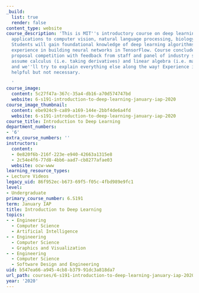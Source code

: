 ```yaml
---
_build:
  list: true
  render: false
content_type: website
course_description: 'This is MIT''s introductory course on deep learning methods with
  applications to computer vision, natural language processing, biology, and more!
  Students will gain foundational knowledge of deep learning algorithms and get practical
  experience in building neural networks in TensorFlow. Course concludes with a project
  proposal competition with feedback from staff and panel of industry sponsors. Prerequisites
  assume calculus (i.e. taking derivatives) and linear algebra (i.e. matrix multiplication),
  and we''ll try to explain everything else along the way! Experience in Python is
  helpful but not necessary.

  '
course_image:
  content: 5c27f47a-367c-35a4-db16-a70d574747bd
  website: 6-s191-introduction-to-deep-learning-january-iap-2020
course_image_thumbnail:
  content: ebe924c9-ca89-a169-144e-2bbf4de6a4fd
  website: 6-s191-introduction-to-deep-learning-january-iap-2020
course_title: Introduction to Deep Learning
department_numbers:
- '6'
extra_course_numbers: ''
instructors:
  content:
  - 0e820f6b-216f-223e-e940-42663a1315e8
  - 2c54e4f6-77d8-4bb6-aad7-cb8277afae03
  website: ocw-www
learning_resource_types:
- Lecture Videos
legacy_uid: 86f952ec-b673-69f5-f05c-4fbd989e9fc1
level:
- Undergraduate
primary_course_number: 6.S191
term: January IAP
title: Introduction to Deep Learning
topics:
- - Engineering
  - Computer Science
  - Artificial Intelligence
- - Engineering
  - Computer Science
  - Graphics and Visualization
- - Engineering
  - Computer Science
  - Software Design and Engineering
uid: b547ea66-a945-4cb8-b379-91dc3a818da7
url_path: courses/6-s191-introduction-to-deep-learning-january-iap-2020
year: '2020'
---
```


